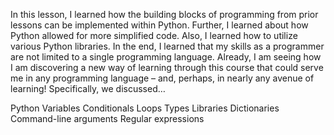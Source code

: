 In this lesson, I learned how the building blocks of programming from prior lessons can be implemented within Python. Further, I learned about how Python allowed for more simplified code. Also, I learned how to utilize various Python libraries. In the end, I learned that my skills as a programmer are not limited to a single programming language. Already, I am seeing how I am discovering a new way of learning through this course that could serve me in any programming language – and, perhaps, in nearly any avenue of learning! Specifically, we discussed…

Python
Variables
Conditionals
Loops
Types
Libraries
Dictionaries
Command-line arguments
Regular expressions
